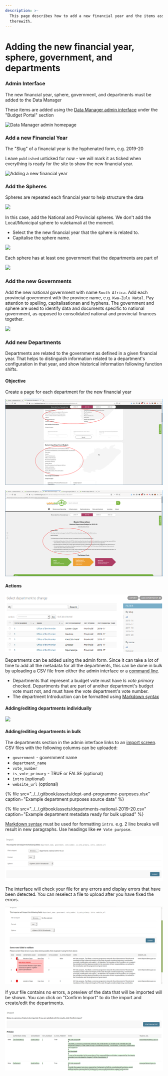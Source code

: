 ```yaml
---
description: >-
  This page describes how to add a new financial year and the items associated
  therewith.
---
```


# Adding the new financial year, sphere, government, and departments

### Admin Interface

The new financial year, sphere, government, and departments must be added to the Data Manager

These items are added using the [Data Manager admin interface](https://datamanager.vulekamali.gov.za/admin/) under the "Budget Portal" section

![Data Manager admin homepage](../../.gitbook/assets/vulekamali-admin-new-year.png)

### Add a new Financial Year

The "Slug" of a financial year is the hyphenated form, e.g. 2019-20

Leave `published` unticked for now - we will mark it as ticked when everything is ready for the site to show the new financial year.

![Adding a new financial year](../../.gitbook/assets/vulekamali-admin-new-year-form.png)

### Add the Spheres

Spheres are repeated each financial year to help structure the data

![](../../.gitbook/assets/vulekamali-admin-spheres.png)

In this case, add the National and Provincial spheres. We don't add the Local/Municipal sphere to vulekamali at the moment.

* Select the the new financial year that the sphere is related to.
* Capitalise the sphere name.

![](../../.gitbook/assets/vulekamali-admin-new-sphere-form.png)

Each sphere has at least one government that the departments are part of

![](../../.gitbook/assets/vulekamali-admin-governments.png)

### Add the new Governments

Add the new national government with name `South Africa`. Add each provincial government with the province name, e.g. `Kwa-Zulu Natal`. Pay attention to spelling, capitalisationan and hyphens. The government and sphere are used to identify data and documents specific to national government, as opposed to consolidated national and provincial finances together.

![](../../.gitbook/assets/vulekamali-admin-government-form.png)

### Add new Departments

Departments are related to the government as defined in a given financial year. That helps to distinguish information related to a department's configuration in that year, and show historical information following function shifts.

#### Objective

Create a page for each department for the new financial year

![Departments are listed on the department list page for the financial year](../../.gitbook/assets/screenshot_2021-06-17_10-09-16.png)

![The department page exists. Ideally the department has a vote purpose and mandate section as in the ENE or EPRE](../../.gitbook/assets/screenshot_2021-06-17_10-10-07.png)



#### Actions

![](../../.gitbook/assets/screenshot-at-2019-05-16-09-47-44.png)

Departments can be added using the admin form. Since it can take a lot of time to add all the metadata for all the departments, this can be done in bulk by uploading a CSV file from either the admin interface or a [command line](https://github.com/vulekamali/datamanager#loading-departments-in-bulk).

* Departments that represent a budget vote must have _Is vote primary_ checked. Departments that are part of another department's budget vote must not, and must have the vote department's vote number.
* The department Introduction can be formatted using [Markdown syntax](https://daringfireball.net/projects/markdown/syntax)

#### Adding/editing departments individually

![](../../.gitbook/assets/vulekamali-admin-department-form.png)

#### Adding/editing departments in bulk

The departments section in the admin interface links to an [import screen](https://datamanager.vulekamali.gov.za/admin/budgetportal/department/import/). CSV files with the following columns can be uploaded:

* `government` - government name
* `department_name`
* `vote_number`
* `is_vote_primary` - TRUE or FALSE \(optional\)
* `intro` \(optional\)
* `website_url` \(optional\)

{% file src="../../.gitbook/assets/dept-and-programme-purposes.xlsx" caption="Example department purposes source data" %}

{% file src="../../.gitbook/assets/departments-national-2019-20.csv" caption="Example department metadata ready for bulk upload" %}

[Markdown syntax](https://daringfireball.net/projects/markdown/syntax#header) must be used for formatting `intro`. e.g. 2 line breaks will result in new paragraphs. Use headings like `## Vote purpose`.

![](../../.gitbook/assets/screenshot-at-2019-05-16-09-31-09.png)

The interface will check your file for any errors and display errors that have been detected. You can reselect a file to upload after you have fixed the errors.  

![](../../.gitbook/assets/screenshot-at-2019-05-16-00-48-15.png)

If your file contains no errors, a preview of the data that will be imported will be shown. You can click on "Confirm Import" to do the import and create/edit the departments.

![](../../.gitbook/assets/screenshot-at-2019-05-16-09-31-27.png)

